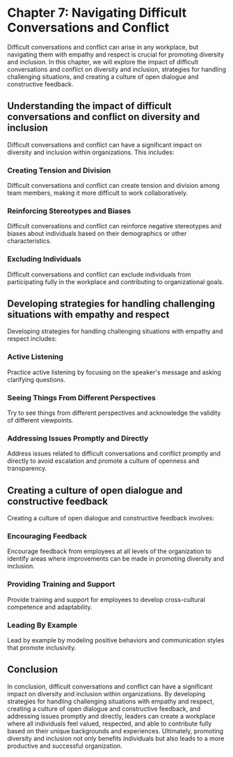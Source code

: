 Chapter 7: Navigating Difficult Conversations and Conflict
==========================================================

Difficult conversations and conflict can arise in any workplace, but navigating them with empathy and respect is crucial for promoting diversity and inclusion. In this chapter, we will explore the impact of difficult conversations and conflict on diversity and inclusion, strategies for handling challenging situations, and creating a culture of open dialogue and constructive feedback.

Understanding the impact of difficult conversations and conflict on diversity and inclusion
-------------------------------------------------------------------------------------------

Difficult conversations and conflict can have a significant impact on diversity and inclusion within organizations. This includes:

### Creating Tension and Division

Difficult conversations and conflict can create tension and division among team members, making it more difficult to work collaboratively.

### Reinforcing Stereotypes and Biases

Difficult conversations and conflict can reinforce negative stereotypes and biases about individuals based on their demographics or other characteristics.

### Excluding Individuals

Difficult conversations and conflict can exclude individuals from participating fully in the workplace and contributing to organizational goals.

Developing strategies for handling challenging situations with empathy and respect
----------------------------------------------------------------------------------

Developing strategies for handling challenging situations with empathy and respect includes:

### Active Listening

Practice active listening by focusing on the speaker's message and asking clarifying questions.

### Seeing Things From Different Perspectives

Try to see things from different perspectives and acknowledge the validity of different viewpoints.

### Addressing Issues Promptly and Directly

Address issues related to difficult conversations and conflict promptly and directly to avoid escalation and promote a culture of openness and transparency.

Creating a culture of open dialogue and constructive feedback
-------------------------------------------------------------

Creating a culture of open dialogue and constructive feedback involves:

### Encouraging Feedback

Encourage feedback from employees at all levels of the organization to identify areas where improvements can be made in promoting diversity and inclusion.

### Providing Training and Support

Provide training and support for employees to develop cross-cultural competence and adaptability.

### Leading By Example

Lead by example by modeling positive behaviors and communication styles that promote inclusivity.

Conclusion
----------

In conclusion, difficult conversations and conflict can have a significant impact on diversity and inclusion within organizations. By developing strategies for handling challenging situations with empathy and respect, creating a culture of open dialogue and constructive feedback, and addressing issues promptly and directly, leaders can create a workplace where all individuals feel valued, respected, and able to contribute fully based on their unique backgrounds and experiences. Ultimately, promoting diversity and inclusion not only benefits individuals but also leads to a more productive and successful organization.
